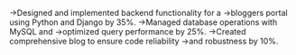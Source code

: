 ->Designed and implemented backend functionality for a
->bloggers portal using Python and Django by 35%.
->Managed database operations with MySQL and
->optimized query performance by 25%.
->Created comprehensive blog to ensure code reliability
->and robustness by 10%.
